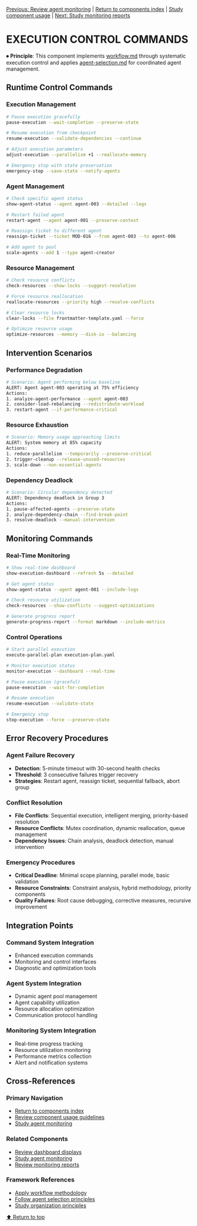 
[Previous: Review agent monitoring](agent-status-monitoring.md) | [Return to components index](README.md) | [Study component usage](../../components/COMPONENT_USAGE.md) | [Next: Study monitoring reports](execution-monitoring-reports.md)

# EXECUTION CONTROL COMMANDS

⏺ **Principle**: This component implements [workflow.md](../../principles/workflow.md) through systematic execution control and applies [agent-selection.md](../../principles/agent-selection.md) for coordinated agent management.

## Runtime Control Commands

### Execution Management
```bash
# Pause execution gracefully
pause-execution --wait-completion --preserve-state

# Resume execution from checkpoint
resume-execution --validate-dependencies --continue

# Adjust execution parameters
adjust-execution --parallelism +1 --reallocate-memory

# Emergency stop with state preservation
emergency-stop --save-state --notify-agents
```

### Agent Management
```bash
# Check specific agent status
show-agent-status --agent agent-003 --detailed --logs

# Restart failed agent
restart-agent --agent agent-001 --preserve-context

# Reassign ticket to different agent
reassign-ticket --ticket MOD-016 --from agent-003 --to agent-006

# Add agent to pool
scale-agents --add 1 --type agent-creator
```

### Resource Management
```bash
# Check resource conflicts
check-resources --show-locks --suggest-resolution

# Force resource reallocation
reallocate-resources --priority high --resolve-conflicts

# Clear resource locks
clear-locks --file frontmatter-template.yaml --force

# Optimize resource usage
optimize-resources --memory --disk-io --balancing
```

## Intervention Scenarios

### Performance Degradation
```bash
# Scenario: Agent performing below baseline
ALERT: Agent agent-003 operating at 75% efficiency
Actions:
1. analyze-agent-performance --agent agent-003
2. consider-load-rebalancing --redistribute-workload
3. restart-agent --if-performance-critical
```

### Resource Exhaustion
```bash
# Scenario: Memory usage approaching limits
ALERT: System memory at 85% capacity
Actions:
1. reduce-parallelism --temporarily --preserve-critical
2. trigger-cleanup --release-unused-resources
3. scale-down --non-essential-agents
```

### Dependency Deadlock
```bash
# Scenario: Circular dependency detected
ALERT: Dependency deadlock in Group 3
Actions:
1. pause-affected-agents --preserve-state
2. analyze-dependency-chain --find-break-point
3. resolve-deadlock --manual-intervention
```

## Monitoring Commands

### Real-Time Monitoring
```bash
# Show real-time dashboard
show-execution-dashboard --refresh 5s --detailed

# Get agent status
show-agent-status --agent agent-001 --include-logs

# Check resource utilization
check-resources --show-conflicts --suggest-optimizations

# Generate progress report
generate-progress-report --format markdown --include-metrics
```

### Control Operations
```bash
# Start parallel execution
execute-parallel-plan execution-plan.yaml

# Monitor execution status
monitor-execution --dashboard --real-time

# Pause execution (graceful)
pause-execution --wait-for-completion

# Resume execution
resume-execution --validate-state

# Emergency stop
stop-execution --force --preserve-state
```

## Error Recovery Procedures

### Agent Failure Recovery
- **Detection**: 5-minute timeout with 30-second health checks
- **Threshold**: 3 consecutive failures trigger recovery
- **Strategies**: Restart agent, reassign ticket, sequential fallback, abort group

### Conflict Resolution
- **File Conflicts**: Sequential execution, intelligent merging, priority-based resolution
- **Resource Conflicts**: Mutex coordination, dynamic reallocation, queue management
- **Dependency Issues**: Chain analysis, deadlock detection, manual intervention

### Emergency Procedures
- **Critical Deadline**: Minimal scope planning, parallel mode, basic validation
- **Resource Constraints**: Constraint analysis, hybrid methodology, priority components
- **Quality Failures**: Root cause debugging, corrective measures, recursive improvement

## Integration Points

### Command System Integration
- Enhanced execution commands
- Monitoring and control interfaces
- Diagnostic and optimization tools

### Agent System Integration
- Dynamic agent pool management
- Agent capability utilization
- Resource allocation optimization
- Communication protocol handling

### Monitoring System Integration
- Real-time progress tracking
- Resource utilization monitoring
- Performance metrics collection
- Alert and notification systems

## Cross-References

### Primary Navigation
- [Return to components index](README.md)
- [Review component usage guidelines](../../components/COMPONENT_USAGE.md)
- [Study agent monitoring](agent-status-monitoring.md)

### Related Components
- [Review dashboard displays](execution-dashboard-displays.md)
- [Study agent monitoring](agent-status-monitoring.md)
- [Review monitoring reports](execution-monitoring-reports.md)

### Framework References
- [Apply workflow methodology](../../principles/workflow.md)
- [Follow agent selection principles](../../principles/agent-selection.md)
- [Study organization principles](../../principles/organization.md)

[⬆ Return to top](#execution-control-commands)
